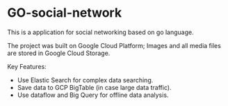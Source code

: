 # GO-social-network

This is a application for social networking based on go language.

The project was built on Google Cloud Platform; 
Images and all media files are stored in Google Cloud Storage.

Key Features:
* Use Elastic Search for complex data searching.
* Save data to GCP BigTable (in case large data traffic).
* Use dataflow and Big Query for offline data analysis.

